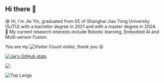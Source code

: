 ## Hi there 👋

<!--
**sjtuyinjie/sjtuyinjie** is a ✨ _special_ ✨ repository because its `README.md` (this file) appears on your GitHub profile.

Here are some ideas to get you started:

- 🔭 I’m currently working on ...
- 🌱 I’m currently learning ...
- 👯 I’m looking to collaborate on ...
- 🤔 I’m looking for help with ...
- 💬 Ask me about ...
- 📫 How to reach me: ...
- 😄 Pronouns: ...
- ⚡ Fun fact: ...
-->




😄 Hi, I'm Jie Yin, graduated from EE of Shanghai Jiao Tong University (SJTU) with a bachelor degree in 2021 and with a master degree in 2024. </br>
🔭 My current research interests include Robotic learning, Embodied AI and Multi-sensor Fusion. </br>

You are my ![Visitor Count](https://profile-counter.glitch.me/sjtuyinjie/count.svg) visitor, thank you :stuck_out_tongue_winking_eye:

[![Jie's GitHub stats](https://github-readme-stats.vercel.app/api?username=sjtuyinjie)](https://github.com/anuraghazra/github-readme-stats)

![](https://github-readme-activity-graph.cyclic.app/graph?username=sjtuyinjie&theme=dracula)




![Top Langs](https://github-readme-stats.vercel.app/api/top-langs/?username=sjtuyinjie&layout=compact&theme=tokyonight)


<!--table><tr><td align="center" width="55%">
  
[![Jie's github stats](https://github-readme-stats.vercel.app/api?username=sjtuyinjie&count_private=true&show_icons=true&theme=dark)](https://github.com/sjtuyinjie/github-readme-stats)

</td><td align="top" width="45%">

[![Top Langs](https://github-readme-stats.vercel.app/api/top-langs/?username=sjtuyinjie&layout=compact&theme=dark)](https://github.com/sjtuyinjie/github-readme-stats)

</td></tr></table-->
